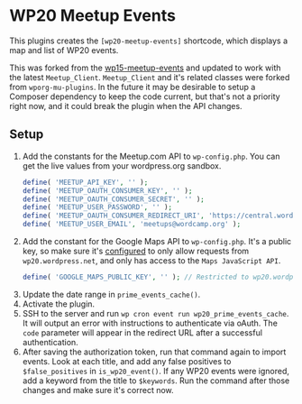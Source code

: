 # WP20 Meetup Events

This plugins creates the `[wp20-meetup-events]` shortcode, which displays a map and list of WP20 events.

This was forked from the [wp15-meetup-events](https://meta.trac.wordpress.org/browser/sites/trunk/wp15.wordpress.net/public_html/content/plugins/wp15-meetup-events?rev=9923) and updated to work with the latest `Meetup_Client`. `Meetup_Client` and it's related classes were forked from `wporg-mu-plugins`. In the future it may be desirable to setup a Composer dependency to keep the code current, but that's not a priority right now, and it could break the plugin when the API changes.


## Setup

1. Add the constants for the Meetup.com API to `wp-config.php`. You can get the live values from your wordpress.org sandbox.
	```php
	define( 'MEETUP_API_KEY', '' );
	define( 'MEETUP_OAUTH_CONSUMER_KEY', '' );
	define( 'MEETUP_OAUTH_CONSUMER_SECRET', '' );
	define( 'MEETUP_USER_PASSWORD', '' );
	define( 'MEETUP_OAUTH_CONSUMER_REDIRECT_URI', 'https://central.wordcamp.org/wp-admin/' ); // Do not change this, the oAuth app only works with the WordCamp URL.
	define( 'MEETUP_USER_EMAIL', 'meetups@wordcamp.org' );
	```
1. Add the constant for the Google Maps API to `wp-config.php`. It's a public key, so make sure it's [configured](https://console.cloud.google.com/projectselector2/google/maps-apis/credentials) to only allow requests from `wp20.wordpress.net`, and only has access to the `Maps JavaScript API`.
	```php
	define( 'GOOGLE_MAPS_PUBLIC_KEY', '' ); // Restricted to wp20.wordpress.net.
	```
1. Update the date range in `prime_events_cache()`.
1. Activate the plugin.
1. SSH to the server and run `wp cron event run wp20_prime_events_cache`. It will output an error with instructions to authenticate via oAuth. The `code` parameter will appear in the redirect URL after a successful authentication.
1. After saving the authorization token, run that command again to import events. Look at each title, and add any false positives to `$false_positives` in `is_wp20_event()`. If any WP20 events were ignored, add a keyword from the title to `$keywords`. Run the command after those changes and make sure it's correct now.
